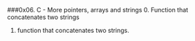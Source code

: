 ###0x06. C - More pointers, arrays and strings
0. Function that concatenates two strings
1. function that concatenates two strings.
